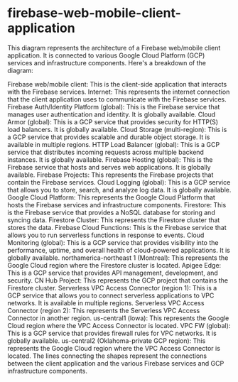 # firebase-web-mobile-client-application

This diagram represents the architecture of a Firebase web/mobile client application. It is connected to various Google Cloud Platform (GCP) services and infrastructure components. Here's a breakdown of the diagram:

Firebase web/mobile client: This is the client-side application that interacts with the Firebase services.
Internet: This represents the internet connection that the client application uses to communicate with the Firebase services.
Firebase Auth/Identity Platform (global): This is the Firebase service that manages user authentication and identity. It is globally available.
Cloud Armor (global): This is a GCP service that provides security for HTTP(S) load balancers. It is globally available.
Cloud Storage (multi-region): This is a GCP service that provides scalable and durable object storage. It is available in multiple regions.
HTTP Load Balancer (global): This is a GCP service that distributes incoming requests across multiple backend instances. It is globally available.
Firebase Hosting (global): This is the Firebase service that hosts and serves web applications. It is globally available.
Firebase Projects: This represents the Firebase projects that contain the Firebase services.
Cloud Logging (global): This is a GCP service that allows you to store, search, and analyze log data. It is globally available.
Google Cloud Platform: This represents the Google Cloud Platform that hosts the Firebase services and infrastructure components.
Firestore: This is the Firebase service that provides a NoSQL database for storing and syncing data.
Firestore Cluster: This represents the Firestore cluster that stores the data.
Firebase Cloud Functions: This is the Firebase service that allows you to run serverless functions in response to events.
Cloud Monitoring (global): This is a GCP service that provides visibility into the performance, uptime, and overall health of cloud-powered applications. It is globally available.
northamerica-northeast 1 (Montreal): This represents the Google Cloud region where the Firestore cluster is located.
Apigee Edge: This is a GCP service that provides API management, development, and security.
CN Hub Project: This represents the GCP project that contains the Firestore cluster.
Serverless VPC Access Connector (region 1): This is a GCP service that allows you to connect serverless applications to VPC networks. It is available in multiple regions.
Serverless VPC Access Connector (region 2): This represents the Serverless VPC Access Connector in another region.
us-central1 (lowa): This represents the Google Cloud region where the VPC Access Connector is located.
VPC FW (global): This is a GCP service that provides firewall rules for VPC networks. It is globally available.
us-central2 (Oklahoma-private GCP region): This represents the Google Cloud region where the VPC Access Connector is located.
The lines connecting the shapes represent the connections between the client application and the various Firebase services and GCP infrastructure components.
